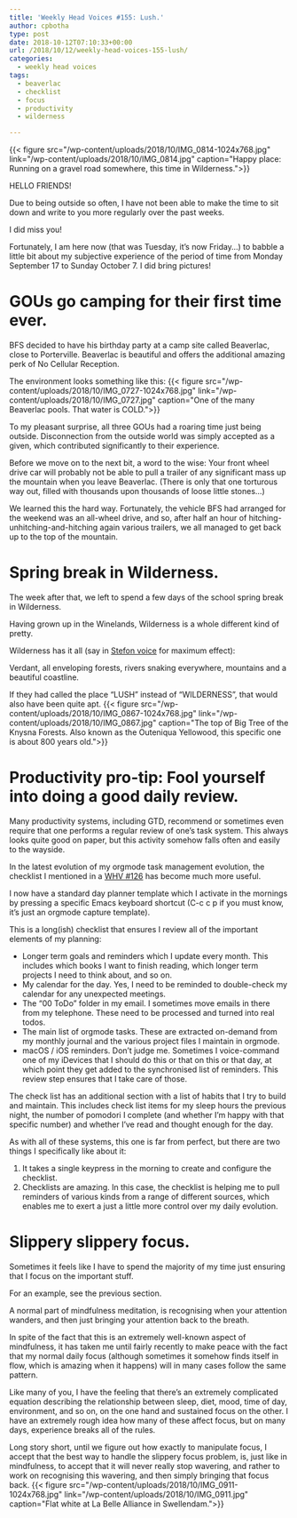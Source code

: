 ```yaml
---
title: 'Weekly Head Voices #155: Lush.'
author: cpbotha
type: post
date: 2018-10-12T07:10:33+00:00
url: /2018/10/12/weekly-head-voices-155-lush/
categories:
  - weekly head voices
tags:
  - beaverlac
  - checklist
  - focus
  - productivity
  - wilderness

---
```

{{< figure src="/wp-content/uploads/2018/10/IMG_0814-1024x768.jpg" link="/wp-content/uploads/2018/10/IMG_0814.jpg" caption="Happy place: Running on a gravel road somewhere, this time in Wilderness.">}} 

HELLO FRIENDS!

Due to being outside so often, I have not been able to make the time to sit down and write to you more regularly over the past weeks.

I did miss you!

Fortunately, I am here now (that was Tuesday, it’s now Friday…) to babble a little bit about my subjective experience of the period of time from Monday September 17 to Sunday October 7. I did bring pictures!

# GOUs go camping for their first time ever.

BFS decided to have his birthday party at a camp site called Beaverlac, close to Porterville. Beaverlac is beautiful and offers the additional amazing perk of No Cellular Reception.

The environment looks something like this:
{{< figure src="/wp-content/uploads/2018/10/IMG_0727-1024x768.jpg" link="/wp-content/uploads/2018/10/IMG_0727.jpg" caption="One of the many Beaverlac pools. That water is COLD.">}} 

To my pleasant surprise, all three GOUs had a roaring time just being outside. Disconnection from the outside world was simply accepted as a given, which contributed significantly to their experience.

Before we move on to the next bit, a word to the wise: Your front wheel drive car will probably not be able to pull a trailer of any significant mass up the mountain when you leave Beaverlac. (There is only that one torturous way out, filled with thousands upon thousands of loose little stones…)

We learned this the hard way. Fortunately, the vehicle BFS had arranged for the weekend was an all-wheel drive, and so, after half an hour of hitching-unhitching-and-hitching again various trailers, we all managed to get back up to the top of the mountain.

# Spring break in Wilderness.

The week after that, we left to spend a few days of the school spring break in Wilderness.

Having grown up in the Winelands, Wilderness is a whole different kind of pretty.

Wilderness has it all (say in <a data-rel="lightbox-video-0" href="https://youtu.be/NkdlM_vO3I8">Stefon voice</a> for maximum effect):

Verdant, all enveloping forests, rivers snaking everywhere, mountains and a beautiful coastline.

If they had called the place “LUSH” instead of “WILDERNESS”, that would also have been quite apt.
{{< figure src="/wp-content/uploads/2018/10/IMG_0867-1024x768.jpg" link="/wp-content/uploads/2018/10/IMG_0867.jpg" caption="The top of Big Tree of the Knysna Forests. Also known as the Outeniqua Yellowood, this specific one is about 800 years old.">}} 

# Productivity pro-tip: Fool yourself into doing a good daily review.

Many productivity systems, including GTD, recommend or sometimes even require that one performs a regular review of one’s task system. This always looks quite good on paper, but this activity somehow falls often and easily to the wayside.

In the latest evolution of my orgmode task management evolution, the checklist I mentioned in a [WHV #126][1] has become much more useful.

I now have a standard day planner template which I activate in the mornings by pressing a specific Emacs keyboard shortcut (C-c c p if you must know, it’s just an orgmode capture template).

This is a long(ish) checklist that ensures I review all of the important elements of my planning:

  * Longer term goals and reminders which I update every month. This includes which books I want to finish reading, which longer term projects I need to think about, and so on.
  * My calendar for the day. Yes, I need to be reminded to double-check my calendar for any unexpected meetings.
  * The “00 ToDo” folder in my email. I sometimes move emails in there from my telephone. These need to be processed and turned into real todos.
  * The main list of orgmode tasks. These are extracted on-demand from my monthly journal and the various project files I maintain in orgmode.
  * macOS / iOS reminders. Don’t judge me. Sometimes I voice-command one of my iDevices that I should do this or that on this or that day, at which point they get added to the synchronised list of reminders. This review step ensures that I take care of those.

The check list has an additional section with a list of habits that I try to build and maintain. This includes check list items for my sleep hours the previous night, the number of pomodori I complete (and whether I’m happy with that specific number) and whether I’ve read and thought enough for the day.

As with all of these systems, this one is far from perfect, but there are two things I specifically like about it:

  1. It takes a single keypress in the morning to create and configure the checklist.
  2. Checklists are amazing. In this case, the checklist is helping me to pull reminders of various kinds from a range of different sources, which enables me to exert a just a little more control over my daily evolution.

# Slippery slippery focus.

Sometimes it feels like I have to spend the majority of my time just ensuring that I focus on the important stuff.

For an example, see the previous section.

A normal part of mindfulness meditation, is recognising when your attention wanders, and then just bringing your attention back to the breath.

In spite of the fact that this is an extremely well-known aspect of mindfulness, it has taken me until fairly recently to make peace with the fact that my normal daily focus (although sometimes it somehow finds itself in flow, which is amazing when it happens) will in many cases follow the same pattern.

Like many of you, I have the feeling that there’s an extremely complicated equation describing the relationship between sleep, diet, mood, time of day, environment, and so on, on the one hand and sustained focus on the other. I have an extremely rough idea how many of these affect focus, but on many days, experience breaks all of the rules.

Long story short, until we figure out how exactly to manipulate focus, I accept that the best way to handle the slippery focus problem, is, just like in mindfulness, to accept that it will never really stop wavering, and rather to work on recognising this wavering, and then simply bringing that focus back.
{{< figure src="/wp-content/uploads/2018/10/IMG_0911-1024x768.jpg" link="/wp-content/uploads/2018/10/IMG_0911.jpg" caption="Flat white at La Belle Alliance in Swellendam.">}}

 [1]: /2018/01/07/weekly-head-voices-126-fleur-de-lis/
